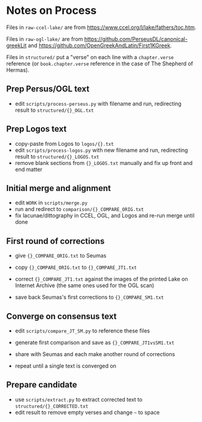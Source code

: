# Notes on Process

Files in `raw-ccel-lake/` are from <https://www.ccel.org/l/lake/fathers/toc.htm>.

Files in `raw-ogl-lake/` are from <https://github.com/PerseusDL/canonical-greekLit> and <https://github.com/OpenGreekAndLatin/First1KGreek>.

Files in `structured/` put a "verse" on each line with a `chapter.verse` reference (or `book.chapter.verse` reference in the case of The Shepherd of Hermas).

## Prep Persus/OGL text

* edit `scripts/process-perseus.py` with filename and run,
  redirecting result to `structured/{}_OGL.txt`

## Prep Logos text

* copy-paste from Logos to `logos/{}.txt`
* edit `scripts/process-logos.py` with new filename and run,
  redirecting result to `structured/{}_LOGOS.txt`
* remove blank sections from `{}_LOGOS.txt` manually and
  fix up front and end matter

## Initial merge and alignment

* edit `WORK` in `scripts/merge.py`
* run and redirect to `comparison/{}_COMPARE_ORIG.txt`
* fix lacunae/dittography in CCEL, OGL, and Logos and
  re-run merge until done

## First round of corrections

* give `{}_COMPARE_ORIG.txt` to Seumas
* copy `{}_COMPARE_ORIG.txt` to `{}_COMPARE_JT1.txt`

* correct `{}_COMPARE_JT1.txt` against the images of the printed
  Lake on Internet Archive (the same ones used for the OGL scan)

* save back Seumas's first corrections to `{}_COMPARE_SM1.txt`

## Converge on consensus text

* edit `scripts/compare_JT_SM.py` to reference these files
* generate first comparison and save as `{}_COMPARE_JT1vsSM1.txt`
* share with Seumas and each make another round of corrections

* repeat until a single text is converged on

## Prepare candidate

* use `scripts/extract.py` to extract corrected text to
  `structured/{}_CORRECTED.txt`
* edit result to remove empty verses and change `~` to space
